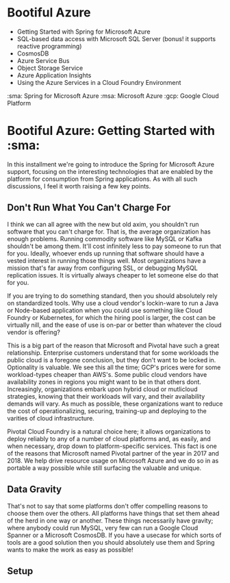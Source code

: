 # Bootiful Azure 

* Getting Started with Spring for Microsoft Azure 
* SQL-based data access with Microsoft SQL Server (bonus! it supports reactive programming)
* CosmosDB 
* Azure Service Bus 
* Object Storage Service 
* Azure Application Insights
* Using the Azure Services in a Cloud Foundry Environment 


:sma: Spring for Microsoft Azure 
:msa: Microsoft Azure 
:gcp: Google Cloud Platform 

# Bootiful Azure: Getting Started with :sma:

In this installment we're going to introduce the Spring for Microsoft Azure support, focusing on the interesting technologies that are enabled by the platform for consumption from Spring applications. As with all such discussions, I feel it worth raising a few key points. 

## Don't Run What You Can't Charge For 

I think we can all agree with the new but old axim, you shouldn't run software that you can't charge for. That is, the average organization has enough problems. Running commodity software like MySQL or Kafka shouldn't be among them. It'll cost infinitely less to pay someone to run that for you. Ideally, whoever ends up running that software should have a vested interest in running those things well. Most organizations have a mission that's far away from configuring SSL, or debugging MySQL replication issues. It is virtually always cheaper to let someone else do that for you.  

If you are trying to do something standard, then you should absolutely rely on standardized tools. Why use a cloud vendor's lockin-ware to run a Java or Node-based application when you could use something like Cloud Foundry or Kubernetes, for which the hiring pool is larger, the cost can be virtually nill, and the ease of use is on-par or better than whatever the cloud vendor is offering? 

This is a big part of the reason that Microsoft and Pivotal have such a great relationship.  Enterprise customers understand that for some workloads the public cloud is a foregone conclusion, but they don't want to be locked in. Optionality is valuable. We see this all the time; GCP's prices were for some workload-types cheaper than AWS's. Some public cloud vendors have availability zones in regions you might want to be in that others dont. Increasingly, organizations embark upon hybrid cloud or mutlicloud strategies, knowing that their workloads will vary, and their availability demands will vary. As much as possible, these organizations want to reduce the cost of operationalizing, securing, training-up and deploying to the varities of cloud infrastructure. 

Pivotal Cloud Foundry is a natural choice here; it allows organizations to deploy reliably to any of a number of cloud platforms and, as easily, and when necessary, drop down to platform-specific services. This fact is one of the reasons that Microsoft named Pivotal partner of the year in 2017 and 2018. We help drive resource usage on Microsoft Azure and we do so in as portable a way possible while still surfacing  the valuable and unique. 

## Data Gravity

That's not to say that some platforms don't offer compelling reasons to choose them over the others. All platforms have things that set them ahead of the herd in one way or another. These things necessarily have gravity; where anybody could run MySQL, very few can run a Google Cloud Spanner or a Microsoft CosmosDB. If you have a usecase for which sorts of tools are a good solution then you should absolutely use them and Spring wants to make the work as easy as possible!


## Setup 


